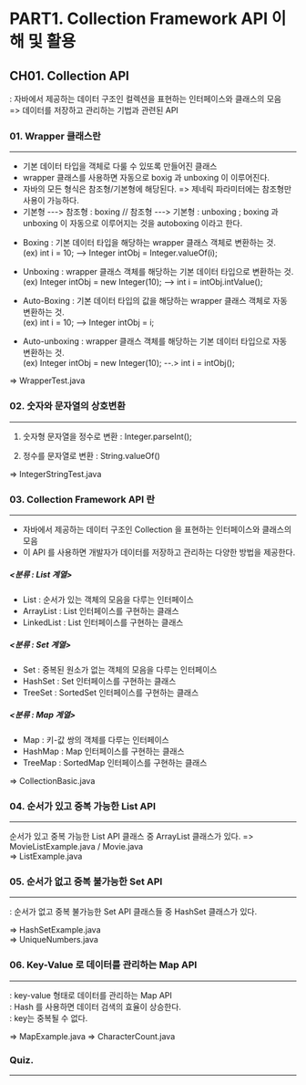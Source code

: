 # PART1. Collection Framework API 이해 및 활용
## CH01. Collection API
: 자바에서 제공하는 데이터 구조인 컬렉션을 표현하는 인터페이스와 클래스의 모음   
=> 데이터를 저장하고 관리하는 기법과 관련된 API   

### 01. Wrapper 클래스란
---
- 기본 데이터 타입을 객체로 다룰 수 있또록 만들어진 클래스
- wrapper 클래스를 사용하면 자동으로 boxig 과 unboxing 이 이루어진다.
- 자바의 모든 형식은 참조형/기본형에 해당된다. => 제네릭 파라미터에는 참조형만 사용이 가능하다.
- 기본형 ---> 참조형 : boxing // 참조형 ---> 기본형 : unboxing ; boxing 과 unboxing 이 자동으로 이루어지는 것을 autoboxing 이라고 한다.

* Boxing : 기본 데이터 타입을 해당하는 wrapper 클래스 객체로 변환하는 것.   
(ex) int i = 10; --> Integer intObj = Integer.valueOf(i);
* Unboxing : wrapper 클래스 객체를 해당하는 기본 데이터 타입으로 변환하는 것.   
(ex) Integer intObj = new Integer(10); --> int i = intObj.intValue();

* Auto-Boxing : 기본 데이터 타입의 값을 해당하는 wrapper 클래스 객체로 자동 변환하는 것.   
(ex) int i = 10; --> Integer intObj = i;
* Auto-unboxing : wrapper 클래스 객체를 해당하는 기본 데이터 타입으로 자동 변환하는 것.   
(ex) Integer intObj = new Integer(10); --.> int i = intObj();

=> WrapperTest.java

### 02. 숫자와 문자열의 상호변환
---
1. 숫자형 문자열을 정수로 변환  :  Integer.parseInt();

2. 정수를 문자열로 변환 : String.valueOf() 

=> IntegerStringTest.java
### 03. Collection Framework API 란
---
- 자바에서 제공하는 데이터 구조인 Collection 을 표현하는 인터페이스와 클래스의 모음
- 이 API 를 사용하면 개발자가 데이터를 저장하고 관리하는 다양한 방법을 제공한다.
##### <분류 : List 계열>
- List : 순서가 있는 객체의 모음을 다루는 인터페이스
- ArrayList : List 인터페이스를 구현하는 클래스
- LinkedList : List 인터페이스를 구현하는 클래스
##### <분류 : Set 계열>
- Set : 중복된 원소가 없는 객체의 모음을 다루는 인터페이스
- HashSet : Set 인터페이스를 구현하는 클래스
- TreeSet : SortedSet 인터페이스를 구현하는 클래스
##### <분류 : Map 계열>
- Map : 키-값 쌍의 객체를 다루는 인터페이스
- HashMap : Map 인터페이스를 구현하는 클래스
- TreeMap : SortedMap 인터페이스를 구현하는 클래스

=> CollectionBasic.java

### 04. 순서가 있고 중복 가능한 List API
---
순서가 있고 중복 가능한 List API 클래스 중 ArrayList 클래스가 있다.
=> MovieListExample.java / Movie.java   
=> ListExample.java   

### 05. 순서가 없고 중복 불가능한 Set API
---
: 순서가 없고 중복 불가능한 Set API 클래스들 중 HashSet 클래스가 있다.

=> HashSetExample.java   
=> UniqueNumbers.java


### 06. Key-Value 로 데이터를 관리하는 Map API
---
: key-value 형태로 데이터를 관리하는 Map API   
: Hash 를 사용하면 데이터 검색의 효율이 상승한다.   
: key는 중복될 수 없다.   

=> MapExample.java
=> CharacterCount.java

### Quiz.
---
